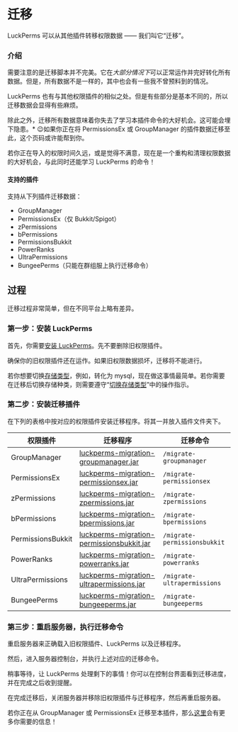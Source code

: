 # 迁移

LuckPerms 可以从其他插件转移权限数据 —— 我们叫它“迁移”。

### 介绍

需要注意的是迁移脚本并不完美。它在*大部分情况下*可以正常运作并完好转化所有数据。但是，所有数据不是一样的，其中也会有一些我不曾预料到的情况。

LuckPerms 也有与其他权限插件的相似之处。但是有些部分是基本不同的，所以迁移数据会显得有些麻烦。

除此之外，迁移所有数据意味着你失去了学习本插件命令的大好机会。这可能会埋下隐患。* 
😉如果你正在将 PermissionsEx 或 GroupManager 的插件数据迁移至此，这个页码或许能帮到你。

若你正在导入的权限时间久远，或是觉得不满意，现在是一个重构和清理权限数据的大好机会，与此同时还能学习 LuckPerms 的命令！

#### 支持的插件

支持从下列插件迁移数据：

* GroupManager
* PermissionsEx（仅 Bukkit/Spigot）
* zPermissions
* bPermissions
* PermissionsBukkit
* PowerRanks
* UltraPermissions
* BungeePerms（只能在群组服上执行迁移命令）

## 过程

迁移过程非常简单，但在不同平台上略有差异。

### 第一步：安装 LuckPerms

首先，你需要[安装 LuckPerms](install-on-a-single-server.md)。先不要删除旧权限插件。

确保你的旧权限插件还在运作。如果旧权限数据损坏，迁移将不能进行。

若你想要切换[存储类型](storage.md)，例如，转化为 mysql，现在做这事情最简单。若你需要在迁移后切换存储种类，则需要遵守“[切换存储类型](how-to.switch-storage-types.md)”中的操作指示。

### 第二步：安装迁移插件

在下列的表格中按对应的权限插件安装迁移程序。将其一并放入插件文件夹下。

|权限插件|迁移程序|迁移命令|
|---|---|---|
|GroupManager|[luckperms-migration-groupmanager.jar](https://ci.lucko.me/job/luckperms-migration/lastSuccessfulBuild/artifact/groupmanager/build/libs/luckperms-migration-groupmanager.jar)|`/migrate-groupmanager`|
|PermissionsEx|[luckperms-migration-permissionsex.jar](https://ci.lucko.me/job/luckperms-migration/lastSuccessfulBuild/artifact/permissionsex/build/libs/luckperms-migration-permissionsex.jar)|`/migrate-permissionsex`|
|zPermissions|[luckperms-migration-zpermissions.jar](https://ci.lucko.me/job/luckperms-migration/lastSuccessfulBuild/artifact/zpermissions/build/libs/luckperms-migration-zpermissions.jar)|`/migrate-zpermissions`|
|bPermissions|[luckperms-migration-bpermissions.jar](https://ci.lucko.me/job/luckperms-migration/lastSuccessfulBuild/artifact/bpermissions/build/libs/luckperms-migration-bpermissions.jar)|`/migrate-bpermissions`|
|PermissionsBukkit|[luckperms-migration-permissionsbukkit.jar](https://ci.lucko.me/job/luckperms-migration/lastSuccessfulBuild/artifact/permissionsbukkit/build/libs/luckperms-migration-permissionsbukkit.jar)|`/migrate-permissionsbukkit`|
|PowerRanks|[luckperms-migration-powerranks.jar](https://ci.lucko.me/job/luckperms-migration/lastSuccessfulBuild/artifact/powerranks/build/libs/luckperms-migration-powerranks.jar)|`/migrate-powerranks`|
|UltraPermissions|[luckperms-migration-ultrapermissions.jar](https://ci.lucko.me/job/luckperms-migration/lastSuccessfulBuild/artifact/ultrapermissions/build/libs/luckperms-migration-ultrapermissions.jar)|`/migrate-ultrapermissions`|
|BungeePerms|[luckperms-migration-bungeeperms.jar](https://ci.lucko.me/job/luckperms-migration/lastSuccessfulBuild/artifact/bungeeperms/build/libs/luckperms-migration-bungeeperms.jar)|`/migrate-bungeeperms`|

### 第三步：重启服务器，执行迁移命令

重启服务器来正确载入旧权限插件、LuckPerms 以及迁移程序。

然后，进入服务器控制台，并执行上述对应的迁移命令。

稍事等待，让 LuckPerms 处理剩下的事情！你可以在控制台界面看到迁移进度，并在完成之后收到提醒。

在完成迁移后，关闭服务器并移除旧权限插件与迁移程序，然后再重启服务器。

若你正在从 GroupManager 或 PermissionsEx 迁移至本插件，那么[这里](reference.migrating-from-gm-or-pex.md)会有更多你需要的信息！